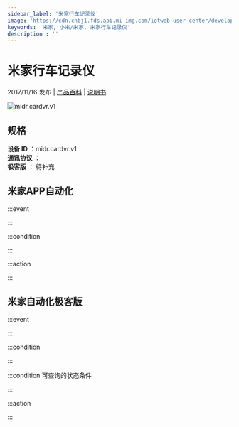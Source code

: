 ```yaml
---
sidebar_label: '米家行车记录仪'
image: 'https://cdn.cnbj1.fds.api.mi-img.com/iotweb-user-center/developer_1679047512489ZqdNt6ha.png?GalaxyAccessKeyId=AKVGLQWBOVIRQ3XLEW&Expires=9223372036854775807&Signature=g1uh2bTTkfBhoB7y57oG2hhZgmA='
keywords: '米家, 小米/米家, 米家行车记录仪'
description : ''
---
```

# 米家行车记录仪

2017/11/16 发布 | [产品百科](https://home.mi.com/webapp/content/baike/product/index.html?model=midr.cardvr.v1/) | [说明书](https://home.mi.com/views/introduction.html?model=midr.cardvr.v1&region=cn)

![midr.cardvr.v1](https://cdn.cnbj1.fds.api.mi-img.com/iotweb-user-center/developer_1679047512489ZqdNt6ha.png?GalaxyAccessKeyId=AKVGLQWBOVIRQ3XLEW&Expires=9223372036854775807&Signature=g1uh2bTTkfBhoB7y57oG2hhZgmA=)

## 规格  
> 
**设备 ID** ：midr.cardvr.v1  
**通讯协议** ：  
**极客版**  ： 待补充 


## 米家APP自动化  

:::event  

:::

:::condition  

:::

:::action   

:::

## 米家自动化极客版  

:::event  

:::

:::condition  

:::

:::condition 可查询的状态条件  

:::

:::action  

:::

        
